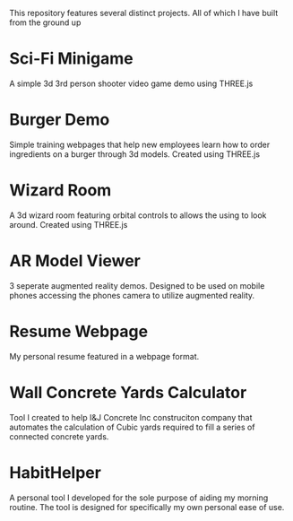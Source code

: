 This repository features several distinct projects. All of which I have built from the ground up

# Sci-Fi Minigame
A simple 3d 3rd person shooter video game demo using THREE.js

# Burger Demo
Simple training webpages that help new employees learn how to order ingredients on a burger through 3d models. Created using THREE.js

# Wizard Room
A 3d wizard room featuring orbital controls to allows the using to look around. Created using THREE.js

# AR Model Viewer
3 seperate augmented reality demos. Designed to be used on mobile phones accessing the phones camera to utilize augmented reality.

# Resume Webpage
My personal resume featured in a webpage format.

# Wall Concrete Yards Calculator
Tool I created to help I&J Concrete Inc construciton company that automates the calculation of Cubic yards required to fill a series of connected concrete yards.

# HabitHelper
A personal tool I developed for the sole purpose of aiding my morning routine. The tool is designed for specifically my own personal ease of use.
